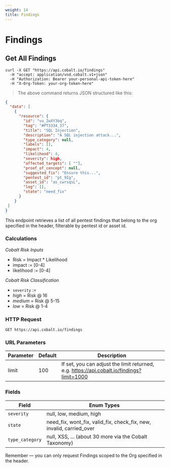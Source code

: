```yaml
---
weight: 14
title: Findings
---
```


# Findings

## Get All Findings

```shell
curl -X GET "https://api.cobalt.io/findings" 
  -H "accept: application/vnd.cobalt.v1+json" 
  -H "Authorization: Bearer your-personal-api-token-here" 
  -H "X-Org-Token: your-org-token-here"

```

> The above command returns JSON structured like this:

```json
{
  "data": [
    {
      "resource": {
        "id": "vu_2wXY3bq",
        "tag": "#PT3334_37",
        "title": "SQL Injection",
        "description": "A SQL injection attack...",
        "type_category": null,
        "labels": [],
        "impact": 4,
        "likelihood": 4,
        "severity": high,
        "affected_targets": [ ""],
        "proof_of_concept": null,
        "suggested_fix": "Ensure this...",
        "pentest_id": "pt_9Ig",
        "asset_id": "as_cwrsqsL",
        "log": [],
        "state": "need_fix"
      }
    }
 ]
}

```

This endpoint retrieves a list of all pentest findings that belong to the org specified in the header, filterable by pentest id or asset id.

### Calculations

*Cobalt Risk Inputs*
 - Risk = Impact * Likelihood
 - impact := [0-4]
 - likelihood := [0-4]

*Cobalt Risk Classification*
 - `severity` :=
 - *high* = Risk @ 16
 - *medium* = Risk @ 5-15
 - *low* = Risk @ 1-4


### HTTP Request

`GET https://api.cobalt.io/findings`

### URL Parameters

Parameter | Default | Description
--------- | ------- | -----------
limit | 100 | If set, you can adjust the limit returned, e.g. https://api.cobalt.io/findings?limit=1000

### Fields

Field           | Enum Types
--------------- | -----------
`severity`      | null, low, medium, high
`state`         | need_fix, wont_fix, valid_fix, check_fix, new, invalid, carried_over
`type_category` | null, XSS, ... (about 30 more via the Cobalt Taxonomy)


<aside class="success">
Remember — you can only request Findings scoped to the Org specified in the header.
</aside>
